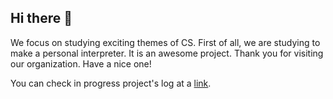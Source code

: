 ## Hi there 👋

We focus on studying exciting themes of CS. First of all, we are studying to make a personal interpreter. It is an awesome project.
Thank you for visiting our organization. Have a nice one!

You can check in progress project's log at a [link](https://github.com/Enjoy-CS/Crafting-Interpreters-Study/discussions/categories/logs).
<!--

**Here are some ideas to get you started:**

🙋‍♀️ A short introduction - what is your organization all about?
🌈 Contribution guidelines - how can the community get involved?
👩‍💻 Useful resources - where can the community find your docs? Is there anything else the community should know?
🍿 Fun facts - what does your team eat for breakfast?
🧙 Remember, you can do mighty things with the power of [Markdown](https://docs.github.com/github/writing-on-github/getting-started-with-writing-and-formatting-on-github/basic-writing-and-formatting-syntax)
-->
